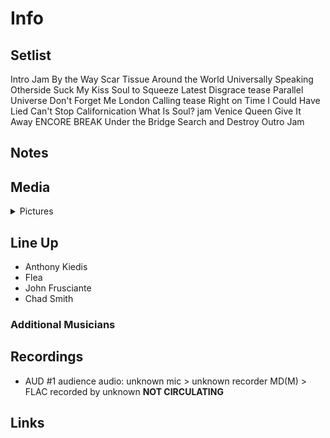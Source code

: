 # Info

## Setlist

Intro Jam
By the Way
Scar Tissue
Around the World
Universally Speaking
Otherside
Suck My Kiss
Soul to Squeeze
Latest Disgrace tease
Parallel Universe
Don't Forget Me
London Calling tease
Right on Time
I Could Have Lied
Can't Stop
Californication
What Is Soul? jam
Venice Queen
Give It Away
ENCORE BREAK
Under the Bridge
Search and Destroy
Outro Jam

## Notes

## Media 

<details>
  <summary>Pictures</summary>
  <!--<img alt="Setlist" title="Setlist" src="_.jpg" height="200" />
  <img alt="Ticket" title="Ticket" src="_.jpg" height="200" />
  <img alt="Flyer" title="Flyer" src="_.jpg" height="200" />
  <img alt="Clipping" title="Clipping" src="_.jpg" height="200" />-->
</details>

## Line Up

* Anthony Kiedis
* Flea
* John Frusciante
* Chad Smith

### Additional Musicians

## Recordings

* AUD #1 audience audio: unknown mic > unknown recorder MD(M) > FLAC recorded by unknown **NOT CIRCULATING**

## Links